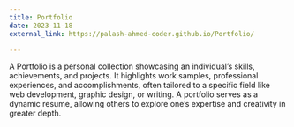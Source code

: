 ```yaml
---
title: Portfolio
date: 2023-11-18
external_link: https://palash-ahmed-coder.github.io/Portfolio/

---
```

A Portfolio is a personal collection showcasing an individual’s skills, achievements, and projects. It highlights work samples, professional experiences, and accomplishments, often tailored to a specific field like web development, graphic design, or writing. A portfolio serves as a dynamic resume, allowing others to explore one’s expertise and creativity in greater depth.

<!--more-->
